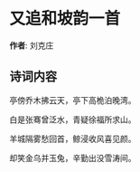 # 又追和坡韵一首

**作者**: 刘克庄

## 诗词内容

亭傍乔木拂云天，亭下高桅泊晚湾。

白是张骞曾泛水，青疑徐福所求山。

羊城隔雾愁回首，鲸浸收风喜见颜。

却笑金乌并玉兔，辛勤出没雪涛间。

